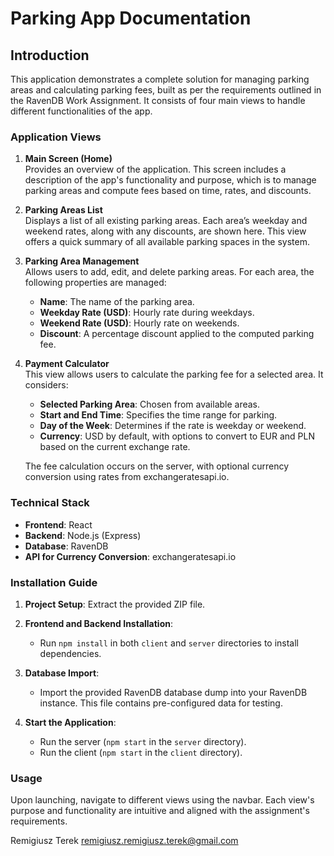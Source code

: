 # Parking App Documentation

## Introduction

This application demonstrates a complete solution for managing parking areas and calculating parking fees, built as per the requirements outlined in the RavenDB Work Assignment. It consists of four main views to handle different functionalities of the app.

### Application Views

1. **Main Screen (Home)**  
   Provides an overview of the application. This screen includes a description of the app's functionality and purpose, which is to manage parking areas and compute fees based on time, rates, and discounts.

2. **Parking Areas List**  
   Displays a list of all existing parking areas. Each area’s weekday and weekend rates, along with any discounts, are shown here. This view offers a quick summary of all available parking spaces in the system.

3. **Parking Area Management**  
   Allows users to add, edit, and delete parking areas. For each area, the following properties are managed:

   - **Name**: The name of the parking area.
   - **Weekday Rate (USD)**: Hourly rate during weekdays.
   - **Weekend Rate (USD)**: Hourly rate on weekends.
   - **Discount**: A percentage discount applied to the computed parking fee.

4. **Payment Calculator**  
   This view allows users to calculate the parking fee for a selected area. It considers:

   - **Selected Parking Area**: Chosen from available areas.
   - **Start and End Time**: Specifies the time range for parking.
   - **Day of the Week**: Determines if the rate is weekday or weekend.
   - **Currency**: USD by default, with options to convert to EUR and PLN based on the current exchange rate.

   The fee calculation occurs on the server, with optional currency conversion using rates from exchangeratesapi.io.

### Technical Stack

- **Frontend**: React
- **Backend**: Node.js (Express)
- **Database**: RavenDB
- **API for Currency Conversion**: exchangeratesapi.io

### Installation Guide

1. **Project Setup**: Extract the provided ZIP file.
2. **Frontend and Backend Installation**:

   - Run `npm install` in both `client` and `server` directories to install dependencies.

3. **Database Import**:

   - Import the provided RavenDB database dump into your RavenDB instance. This file contains pre-configured data for testing.

4. **Start the Application**:
   - Run the server (`npm start` in the `server` directory).
   - Run the client (`npm start` in the `client` directory).

### Usage

Upon launching, navigate to different views using the navbar. Each view's purpose and functionality are intuitive and aligned with the assignment's requirements.

Remigiusz Terek
remigiusz.remigiusz.terek@gmail.com
